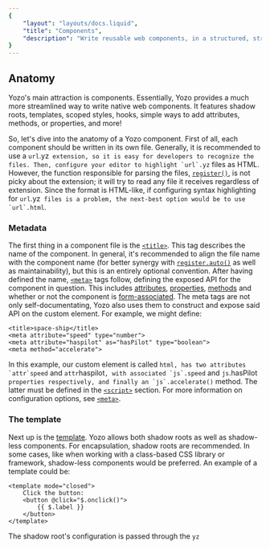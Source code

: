 ```yaml
---
{
	"layout": "layouts/docs.liquid",
	"title": "Components",
	"description": "Write reusable web components, in a structured, straight-foward format, with features ranging from inline template logic to fine-grained reactivity."
}
---
```


## Anatomy

Yozo's main attraction is components. Essentially, Yozo provides a much more streamlined way to write native web components. It features shadow roots, templates, scoped styles, hooks, simple ways to add attributes, methods, or properties, and more!

So, let's dive into the anatomy of a Yozo component. First of all, each component should be written in its own file. Generally, it is recommended to use a `url`.yz`` extension, so it is easy for developers to recognize the files. Then, configure your editor to highlight `url`.yz`` files as HTML. However, the function responsible for parsing the files, [`register()`](/docs/register/), is not picky about the extension; it will try to read any file it receives regardless of extension. Since the format is HTML-like, if configuring syntax highlighting for `url`.yz`` files is a problem, the next-best option would be to use `url`.html``.

### Metadata

The first thing in a component file is the [`<title>`](/docs/components/title/). This tag describes the name of the component. In general, it's recommended to align the file name with the component name (for better synergy with [`register.auto()`](/docs/register/auto/) as well as maintainability), but this is an entirely optional convention. After having defined the name, [`<meta>`](/docs/components/meta/) tags follow, defining the exposed API for the component in question. This includes [attributes](/docs/components/meta/attribute/), [properties](/docs/components/meta/property/), [methods](/docs/components/meta/method/) and whether or not the component is [form-associated](/docs/components/meta/form-associated/). The meta tags are not only self-documentating, Yozo also uses them to construct and expose said API on the custom element. For example, we might define:

```yz
<title>space-ship</title>
<meta attribute="speed" type="number">
<meta attribute="haspilot" as="hasPilot" type="boolean">
<meta method="accelerate">
```

In this example, our custom element is called `html`<space-ship>``, has two attributes `attr`speed`` and `attr`haspilot``, with associated `js`.speed`` and `js`.hasPilot`` properties respectively, and finally an `js`.accelerate()`` method. The latter must be defined in the [`<script>`](/docs/script/) section. For more information on configuration options, see [`<meta>`](/docs/components/meta/).

### The template

Next up is the [template](/docs/components/template/). Yozo allows both shadow roots as well as shadow-less components. For encapsulation, shadow roots are recommended. In some cases, like when working with a class-based CSS library or framework, shadow-less components would be preferred. An example of a template could be:

```yz
<template mode="closed">
	Click the button:
	<button @click="$.onclick()">
		{{ $.label }}
	</button>
</template>
```

The shadow root's configuration is passed through the `yz`<template>``'s attributes, and the template's body is put into the shadow root. When using shadow-less components, leave out the `yz`<template>``'s attributes, and the template's content will be inserted once the component connects to the DOM. Inside the template, there are a variety of helpful shorthands to add some life to the components, ranging from basic things like an [`{{ inline }}`](/docs/components/template/inline/) expression, to [conditions](/docs/components/template/if-else/), to [event listeners](/docs/components/template/events/) and of course [reactive attributes](/docs/components/template/attributes/) and [properties](/docs/components/template/properties/). For more detailed explanations on the template syntax, see [`<template>`](/docs/components/template/).

### Logic

Component logic is written inside a [`<script>`](/docs/components/script/) tag. Inside this `yz`<script>`` tag, there are a few "magically" imported variables. First and foremost, most of Yozo's helpers (such as [`when()`](/docs/when/), [`effect()`](/docs/effect/), and more). The [`connected()`](/docs/components/connected/) and [`disconnected()`](/docs/components/disconnected/) hooks are also directly available, and represet the native `connectedCallback()` and `disconnectedCallback()` that custom elements have. There is also a function [`query()`](/docs/components/query/) for a straight-foward way to access the elements in your template. Last, but not least, there is [`$`](/docs/components/$/); the state object tied to the component instance. Some of the properties on the `js`$`` object are exposed by the custom element itself, but only if described so in the metadata. For example, defining a function `js`$.doThing()`` itself will allow it to be used inside the template, but not expose it to the "outside" (i.e. `js`myComponent.doThing`` remains `js`undefined``). However, adding `yz`<meta method="doThing">`` subsequently exposes it, and `js`myComponent.doThing`` suddenly is defined. For an in-depth look at what's possible in `yz`<script>`` sections, see [`<script>`](/docs/components/script/).

### Styles

Writing component styles in Yozo components is much like writing styles in a regular HTML document. The [`<style>`](/docs/components/style/) tag is used to write CSS into. Whether or not the styles are scoped depends on whether a shadow root has been specified (on the component's `yz`<template>`` element). If that's the case, then web component related CSS selectors such as `sel`:host`` can be used; if there is no shadow root, then the styles written there are "global", i.e. apply to any context the element is used in. For a complete description on component styles, see [`<style>`](/docs/components/style/).

## Examples

To demonstrate the power of Yozo components, we'll have a look at some variations of a basic `tag`click-counter`` component; a component that renders a single button, and counts the amount of times it's being clicked.

### Reccommended

First, we'll go through the recommended way of approaching this component:

```yz
<title>click-counter</title>
<meta attribute="amount" type="number">
<meta method="reset">

<template mode="closed">
	<button @click="$.amount++">
		{{ $.amount }} clicks
	</button>
</template>
<script>
$.reset = () => $.amount = 0;
</script>
<style>
:host {
	display: block;
}
button {
	padding: .75rem 1.5rem;
	cursor: pointer;
}
</style>
```

Just by looking at the metadata in the first three lines of the component, we know how to use it; it's called `html`<click-counter>``, it has one attribute (the `attr`amount`` attribute) which represents a number, as well as a `js`.reset()`` method.

Diving into the actual component structure, we see it has a closed shadow root (from `attr`mode="closed"``), with a single element in its template, a `yz`<button>``. Upon clicking the button (`attr`@click``), the `js`.amount`` property is incremented. This property is a number, as specified, and reactively tied to the attribute, meaning the attribute says in sync with the property at all times. Inside the button, we render the amount of clicks as text. Next up, at the script section, we define the `js`.reset()`` method, which is exposed to the outside through being defined in a `yz`<meta>`` tag. Lastly, there's some (scoped) styling. The `sel`:host`` selector is a web components feature; inside a shadow root, it refers to the shadow host; in this case, the `html`<click-counter>`` element itself.

### Manual updates

As an additional excercise, let's write the same component with a static template. Then, we'll add the interactivity manually in the `yz`<script>``. For brevity, the styles are left out (they would be identical to the previous example).

```yz
<title>click-counter</title>
<meta attribute="amount" type="number">
<meta method="reset">

<template mode="closed">
	<button>0 clicks</button>
</template>
<script>
const button = query('button');

$.reset = () => $.amount = 0;

connected(() => {
	when(button).clicks().then(() => {
		$.amount++;
	});
});

connected(() => {
	effect(() => {
		button.textContent = `${ $.amount } clicks`;
	});
});
</script>
```

The template has been simplified to its bare bones, only containing a simple button and some placeholder text. First, we get a reference to the button through the [`query()`](/docs/components/query/) function.

Then, to replace the `attr`@click`` expression, we set up the first [`connected()`](/docs/components/connected/) hook. Only when the component is connected do we want this click handler set up (and this is what `attr`@click`` does, internally, too). To set up the handler, we use [`when()`](/docs/when/), since it is monitored and therefore is taken down by the `js`connected()`` hook whenever the component disconnects. If we'd have used `js`.addEventListener()``, then repeatedly connecting (and disconnecting) the custom element would set up additional listeners, without ever taking older ones down.

For the `yz`{{ $.amount }}`` expression, we'll set up an [`effect()`](/docs/effect/), since they allow us to describe an update with implicit dependencies. In this case, we simply set the button's `js`.textContent`` to the correct expression. The effect sees that the `js`$.amount`` variable is being accessed, and therefore re-runs the effect whenever `js`$.amount`` changes. Since there's not much of a point to updating the text for disconnected components, we wrap the `js`effect()`` with another `js`connected()`` hook. Since effects, much like the `js`when()`` call, are monitored, the connected callback takes it down whenever the custom element disconnects.

## See also

- [`register()`](/docs/register/)
- [`<title>`](/docs/components/title/)
- [`<meta>`](/docs/components/meta/)
- [`<template>`](/docs/components/template/)
- [`<script>`](/docs/components/script/)
- [`<style>`](/docs/components/style/)
